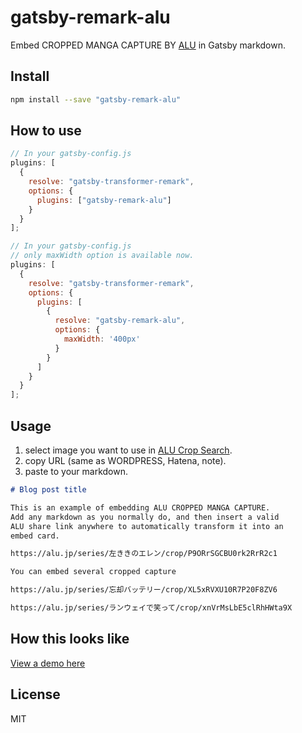 # gatsby-remark-alu

Embed CROPPED MANGA CAPTURE BY [ALU](https://alu.jp/) in Gatsby markdown.

## Install

```bash
npm install --save "gatsby-remark-alu"
```

## How to use

```js
// In your gatsby-config.js
plugins: [
  {
    resolve: "gatsby-transformer-remark",
    options: {
      plugins: ["gatsby-remark-alu"]
    }
  }
];
```

```js
// In your gatsby-config.js
// only maxWidth option is available now.
plugins: [
  {
    resolve: "gatsby-transformer-remark",
    options: {
      plugins: [
        {
          resolve: "gatsby-remark-alu",
          options: {
            maxWidth: '400px'
          }
        }
      ]
    }
  }
];
```

## Usage

1. select image you want to use in [ALU Crop Search](https://alu.jp/cropSearch).
2. copy URL (same as WORDPRESS, Hatena, note).
3. paste to your markdown.

```markdown
# Blog post title

This is an example of embedding ALU CROPPED MANGA CAPTURE.
Add any markdown as you normally do, and then insert a valid
ALU share link anywhere to automatically transform it into an
embed card.

https://alu.jp/series/左ききのエレン/crop/P9ORrSGCBU0rk2RrR2c1

You can embed several cropped capture

https://alu.jp/series/忘却バッテリー/crop/XL5xRVXU10R7P20F8ZV6

https://alu.jp/series/ランウェイで笑って/crop/xnVrMsLbE5clRhHWta9X

```

## How this looks like
[View a demo here](https://charlie043.party/blog/gatsby-remark-alu-demo)

## License

MIT

